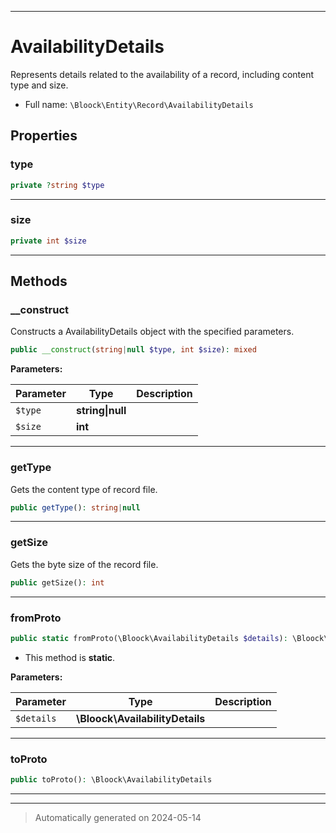 ***

# AvailabilityDetails

Represents details related to the availability of a record, including content type and size.



* Full name: `\Bloock\Entity\Record\AvailabilityDetails`



## Properties


### type



```php
private ?string $type
```






***

### size



```php
private int $size
```






***

## Methods


### __construct

Constructs a AvailabilityDetails object with the specified parameters.

```php
public __construct(string|null $type, int $size): mixed
```








**Parameters:**

| Parameter | Type | Description |
|-----------|------|-------------|
| `$type` | **string&#124;null** |  |
| `$size` | **int** |  |





***

### getType

Gets the content type of record file.

```php
public getType(): string|null
```












***

### getSize

Gets the byte size of the record file.

```php
public getSize(): int
```












***

### fromProto



```php
public static fromProto(\Bloock\AvailabilityDetails $details): \Bloock\Entity\Record\AvailabilityDetails
```



* This method is **static**.




**Parameters:**

| Parameter | Type | Description |
|-----------|------|-------------|
| `$details` | **\Bloock\AvailabilityDetails** |  |





***

### toProto



```php
public toProto(): \Bloock\AvailabilityDetails
```












***


***
> Automatically generated on 2024-05-14
